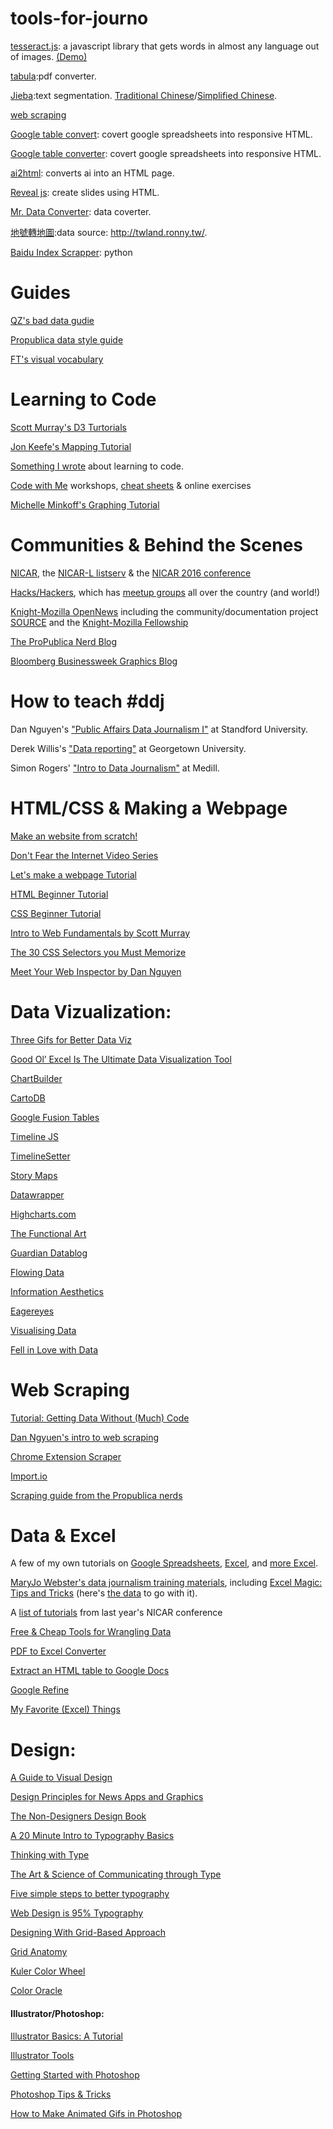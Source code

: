 # tools-for-journo

[tesseract.js](https://github.com/naptha/tesseract.js#tesseractjs): a javascript library that gets words in almost any language out of images. [(Demo)](http://tesseract.projectnaptha.com/)

[tabula](http://tabula.technology/):pdf converter.

[Jieba](https://github.com/fxsjy/jieba):text segmentation. [Traditional Chinese](https://github.com/ldkrsi/jieba-zh_TW)/[Simplified Chinese](https://github.com/fxsjy/jieba).

[web scraping](https://github.com/lorien/awesome-web-scraping)

[Google table convert](https://github.com/jsvine/google-table-converter): covert google spreadsheets into responsive HTML.

[Google table converter](https://github.com/jsvine/google-table-converter): covert google spreadsheets into responsive HTML.

[ai2html](https://github.com/cedricsam/ai2html): converts ai into an HTML page.

[Reveal js](https://github.com/hakimel/reveal.js): create slides using HTML.

[Mr. Data Converter](http://shancarter.github.io/mr-data-converter/): data coverter.

[地號轉地圖](http://codepen.io/dz1984/full/NqgVPj/):data source: http://twland.ronny.tw/.

[Baidu Index Scrapper](https://github.com/longxiaofei/spider-BaiduIndex): python


# Guides
[QZ's bad data gudie](https://github.com/Quartz/bad-data-guide)

[Propublica data style guide](https://github.com/propublica/guides)

[FT's visual vocabulary](https://www.ft.com/content/304419ec-63a3-11e6-8310-ecf0bddad227)


# Learning to Code

[Scott Murray's D3 Turtorials](//chimera.labs.oreilly.com/books/1230000000345/index.html)

[Jon Keefe's Mapping Tutorial](//johnkeefe.net/once-upon-a-datum-mapmaking-on-news-time)

[Something I wrote](https://www.propublica.org/nerds/item/new-years-resolution-learn-to-code) about learning to code.

[Code with Me](//codewithme.us/portland/exercises.html) workshops, [cheat sheets](https://docs.google.com/document/d/1KJ-2tQ2znUvdf2uMrpNMeFjiQZYRAM_6sIlAtvXZJYg/edit) & online exercises

[Michelle Minkoff's Graphing Tutorial](//michelleminkoff.com/crime-stats/crime-graphing-walkthrough.html)

# Communities & Behind the Scenes

[NICAR](//www.ire.org/nicar/), the [NICAR-L listserv](https://www.ire.org/resource-center/listservs/subscribe-nicar-l/) & the [NICAR 2016 conference](https://ire.org/conferences/)

[Hacks/Hackers](//hackshackers.meetup.com/), which has [meetup groups](//www.meetup.com/hacks-hackers-nyc/) all over the country (and world!)

[Knight-Mozilla OpenNews](https://www.opennews.org/) including the community/documentation project [SOURCE](https://source.opennews.org/en-US/) and the [Knight-Mozilla Fellowship](https://www.opennews.org/what/fellowships/)

[The ProPublica Nerd Blog](https://www.propublica.org/nerds)

[Bloomberg Businessweek Graphics Blog](//bizweekgraphics.tumblr.com/)

# How to teach #ddj 

Dan Nguyen's ["Public Affairs Data Journalism I"](http://www.padjo.org/course_schedule/) at Standford University.

Derek Willis's ["Data reporting"](http://dwillis.github.io/data-reporting/index.html) at Georgetown University.

Simon Rogers' ["Intro to Data Journalism"](http://simonrogers.github.io/datajournalism/) at Medill. 


# HTML/CSS & Making a Webpage

[Make an website from scratch!](http://lenagroeger.s3.amazonaws.com/makeawebsite/makeawebsite.html)

[Don't Fear the Internet Video Series](//www.dontfeartheinternet.com/)

[Let's make a webpage Tutorial](html-css-lab.html)

[HTML Beginner Tutorial](//htmldog.com/guides/html/beginner/)

[CSS Beginner Tutorial](//htmldog.com/guides/css/beginner/)

[Intro to Web Fundamentals by Scott Murray](//chimera.labs.oreilly.com/books/1230000000345/ch03.html#_the_web)

[](//chimera.labs.oreilly.com/books/1230000000345/ch03.html#_the_web)

[](//chimera.labs.oreilly.com/books/1230000000345/ch03.html#_the_web)[The 30 CSS Selectors you Must Memorize](//net.tutsplus.com/tutorials/html-css-techniques/the-30-css-selectors-you-must-memorize/)

[](//net.tutsplus.com/tutorials/html-css-techniques/the-30-css-selectors-you-must-memorize/)

[](//net.tutsplus.com/tutorials/html-css-techniques/the-30-css-selectors-you-must-memorize/)[Meet Your Web Inspector by Dan Nguyen](//ruby.bastardsbook.com/chapters/web-inspecting-html/)

# Data Vizualization:

[Three Gifs for Better Data Viz](https://twitter.com/lenagroeger/status/586290878748196865)

[Good Ol’ Excel Is The Ultimate Data Visualization Tool](//insights.qunb.com/good-ol-excel-is-the-ultimate-data-visualization-tool-in-most-cases/)

[ChartBuilder](https://quartz.github.io/Chartbuilder/)

[CartoDB](https://cartodb.com/)

[Google Fusion Tables](//www.google.com/fusiontables/Home/)

[Timeline JS](//timeline.knightlab.com/)

[TimelineSetter](//propublica.github.com/timeline-setter/)

[Story Maps](//storymaps.arcgis.com/en/)

[Datawrapper](//datawrapper.de/)

[Highcharts.com](//www.highcharts.com/)

[The Functional Art](//www.thefunctionalart.com/)

[Guardian Datablog](//www.guardian.co.uk/news/datablog)

[Flowing Data]( //flowingdata.com/)

[Information Aesthetics](//infosthetics.com/)

[Eagereyes](//eagereyes.org/)

[Visualising Data](//www.visualisingdata.com/)

[Fell in Love with Data](//fellinlovewithdata.com/)

# Web Scraping

[Tutorial: Getting Data Without (Much) Code](gettingdata.html)

[Dan Ngyuen's intro to web scraping](//ruby.bastardsbook.com/chapters/web-scraping/)

[Chrome Extension Scraper](https://chrome.google.com/webstore/detail/scraper/mbigbapnjcgaffohmbkdlecaccepngjd?hl=en)

[Import.io](https://import.io/)

[Scraping guide from the Propublica nerds](//www.propublica.org/nerds/item/doc-dollars-guides-collecting-the-data)

# Data & Excel

A few of my own tutorials on [Google Spreadsheets](//lenagroeger.s3.amazonaws.com/talks/orlando/exercises/Spreadsheets/spreadsheetslab.html), [Excel](//lenagroeger.s3.amazonaws.com/talks/orlando/exercises/Excel/excelmaplab.html), and [more Excel](//lenagroeger.s3.amazonaws.com/talks/orlando/exercises/ExcelMath/math.html).

[MaryJo Webster's data journalism training materials](https://mjwebster.github.io/DataJ/), including [Excel Magic: Tips and Tricks](https://mjwebster.github.io/DataJ/tipsheets/ExcelMagic.pdf) (here's [the data](https://mjwebster.github.io/DataJ/spreadsheets/ExcelMagic.xlsx) to go with it).

A [list of tutorials](//blog.chryswu.com/2015/02/20/nicar-2015-slides-links-tutorials/) from last year's NICAR conference

[Free & Cheap Tools for Wrangling Data](//write30.com/assets/docs/data-tools-tipsheet.pdf)

[PDF to Excel Converter](//www.pdftoexcelonline.com/)

[Extract an HTML table to Google Docs](//eagereyes.org/data/scrape-tables-using-google-docs)

[Google Refine](//code.google.com/p/google-refine/)

[My Favorite (Excel) Things](//extra.twincities.com/car/mj/ExcelClassHandout.pdf)

# Design:

[A Guide to Visual Design](//www.visualmess.com/)

[Design Principles for News Apps and Graphics](https://source.opennews.org/en-US/learning/design-principles-news-apps-graphics/)

[The Non-Designers Design Book]( //www.amazon.com/Non-Designers-Design-Book-Robin-Williams/dp/0321534042)

[A 20 Minute Intro to Typography Basics](//design.tutsplus.com/articles/a-20-minute-intro-to-typography-basics--psd-3326)

[Thinking with Type](//www.amazon.com/Thinking-Type-2nd-revised-expanded/dp/1568989695)

[The Art & Science of Communicating through Type](//www.mightyfinegraphics.com/cg/typography.html)

[Five simple steps to better typography](//www.markboulton.co.uk/journal/five-simple-steps-to-better-typography)

[Web Design is 95% Typography](//ia.net/blog/the-web-is-all-about-typography-period)

[Designing With Grid-Based Approach](//www.smashingmagazine.com/2007/04/14/designing-with-grid-based-approach/)

[Grid Anatomy](//www.vanseodesign.com/web-design/grid-anatomy/)

[Kuler Color Wheel](https://kuler.adobe.com/create/color-wheel/)

[Color Oracle](//colororacle.org/)

#### Illustrator/Photoshop:

[Illustrator Basics: A Tutorial](//lenagroeger.s3.amazonaws.com/design/AiIntro.pdf)

[Illustrator Tools](https://helpx.adobe.com/illustrator/using/tool-galleries.html)

[Getting Started with Photoshop](//www.sitepoint.com/getting-started-photoshop/)

[Photoshop Tips & Tricks](https://github.com/lenagroeger/photoshop)

[How to Make Animated Gifs in Photoshop](https://github.com/lenagroeger/photoshop#animated-gif-simple-2-photo-animation)

